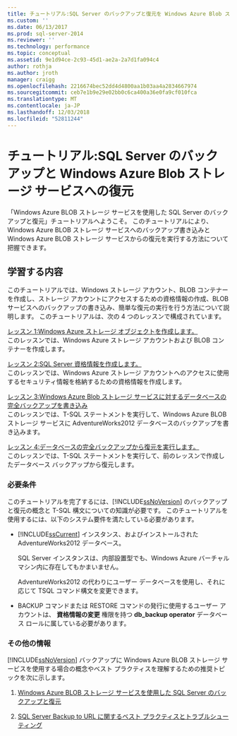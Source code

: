 ```yaml
---
title: チュートリアル:SQL Server のバックアップと復元を Windows Azure Blob ストレージ サービス |Microsoft Docs
ms.custom: ''
ms.date: 06/13/2017
ms.prod: sql-server-2014
ms.reviewer: ''
ms.technology: performance
ms.topic: conceptual
ms.assetid: 9e1d94ce-2c93-45d1-ae2a-2a7d1fa094c4
author: rothja
ms.author: jroth
manager: craigg
ms.openlocfilehash: 2216674bec52dd4d4800aa1b03aa4a2834667974
ms.sourcegitcommit: ceb7e1b9e29e02bb0c6ca400a36e0fa9cf010fca
ms.translationtype: MT
ms.contentlocale: ja-JP
ms.lasthandoff: 12/03/2018
ms.locfileid: "52811244"
---
```

# <a name="tutorial-sql-server-backup-and-restore-to-windows-azure-blob-storage-service"></a>チュートリアル:SQL Server のバックアップと Windows Azure Blob ストレージ サービスへの復元
  「Windows Azure BLOB ストレージ サービスを使用した SQL Server のバックアップと復元」チュートリアルへようこそ。 このチュートリアルにより、Windows Azure BLOB ストレージ サービスへのバックアップ書き込みと Windows Azure BLOB ストレージ サービスからの復元を実行する方法について把握できます。  
  
## <a name="what-you-will-learn"></a>学習する内容  
 このチュートリアルでは、Windows ストレージ アカウント、BLOB コンテナーを作成し、ストレージ アカウントにアクセスするための資格情報の作成、BLOB サービスへのバックアップの書き込み、簡単な復元の実行を行う方法について説明します。 このチュートリアルは、次の 4 つのレッスンで構成されています。  
  
 [レッスン 1:Windows Azure ストレージ オブジェクトを作成します。](../tutorials/lesson-1-create-windows-azure-storage-objects.md)  
 このレッスンでは、Windows Azure ストレージ アカウントおよび BLOB コンテナーを作成します。  
  
 [レッスン 2:SQL Server 資格情報を作成します。](../tutorials/lesson-2-create-a-sql-server-credential.md)  
 このレッスンでは、Windows Azure ストレージ アカウントへのアクセスに使用するセキュリティ情報を格納するための資格情報を作成します。  
  
 [レッスン 3:Windows Azure Blob ストレージ サービスに対するデータベースの完全バックアップを書き込み](../tutorials/lesson-3-write-a-full-database-backup-to-the-windows-azure-blob-storage-service.md)  
 このレッスンでは、T-SQL ステートメントを実行して、Windows Azure BLOB ストレージ サービスに AdventureWorks2012 データベースのバックアップを書き込みます。  
  
 [レッスン 4:データベースの完全バックアップから復元を実行します。](../tutorials/lesson-4-perform-a-restore-from-a-full-database-backup.md)  
 このレッスンでは、T-SQL ステートメントを実行して、前のレッスンで作成したデータベース バックアップから復元します。  
  
### <a name="requirements"></a>必要条件  
 このチュートリアルを完了するには、[!INCLUDE[ssNoVersion](../includes/ssnoversion-md.md)] のバックアップと復元の概念と T-SQL 構文についての知識が必要です。 このチュートリアルを使用するには、以下のシステム要件を満たしている必要があります。  
  
-   [!INCLUDE[ssCurrent](../includes/sscurrent-md.md)] インスタンス、およびインストールされた AdventureWorks2012 データベース。  
  
     SQL Server インスタンスは、内部設置型でも、Windows Azure バーチャル マシン内に存在してもかまいません。  
  
     AdventureWorks2012 の代わりにユーザー データベースを使用し、それに応じて TSQL コマンド構文を変更できます。  
  
-   BACKUP コマンドまたは RESTORE コマンドの発行に使用するユーザー アカウントは、 **資格情報の変更** 権限を持つ **db_backup operator** データベース ロールに属している必要があります。  
  
### <a name="additional-reading"></a>その他の情報  
 [!INCLUDE[ssNoVersion](../includes/ssnoversion-md.md)] バックアップに Windows Azure BLOB ストレージ サービスを使用する場合の概念やベスト プラクティスを理解するための推奨トピックを次に示します。  
  
1.  [Windows Azure BLOB ストレージ サービスを使用した SQL Server のバックアップと復元](backup-restore/sql-server-backup-and-restore-with-microsoft-azure-blob-storage-service.md)  
  
2.  [SQL Server Backup to URL に関するベスト プラクティスとトラブルシューティング](backup-restore/sql-server-backup-to-url-best-practices-and-troubleshooting.md)  
  
  
